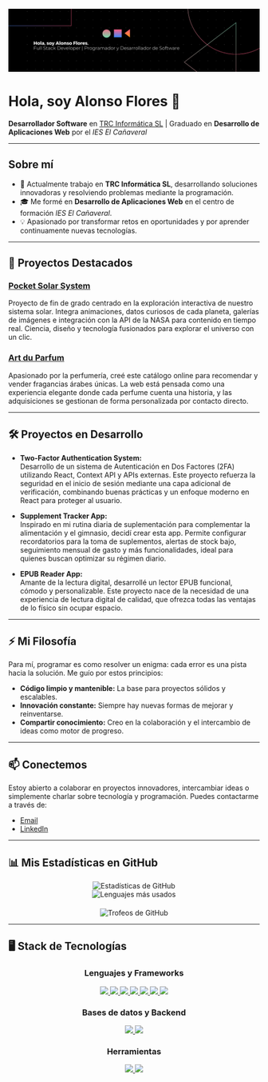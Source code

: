 <!-- Banner opcional: Puedes cambiar la URL por alguna imagen que te represente -->
![Banner de Alonso Flores](https://github.com/aloonsoflores/aloonsoflores/raw/main/git_hub_banner.png)

# Hola, soy Alonso Flores 👋

**Desarrollador Software** en [TRC Informática SL](https://trc.es/) | Graduado en **Desarrollo de Aplicaciones Web** por el *IES El Cañaveral*

---

## Sobre mí

- 🔭 Actualmente trabajo en **TRC Informática SL**, desarrollando soluciones innovadoras y resolviendo problemas mediante la programación.
- 🎓 Me formé en **Desarrollo de Aplicaciones Web** en el centro de formación *IES El Cañaveral*.
- 💡 Apasionado por transformar retos en oportunidades y por aprender continuamente nuevas tecnologías.

---

## 🚀 Proyectos Destacados

### [Pocket Solar System](https://pocket-solar-system.vercel.app/)
Proyecto de fin de grado centrado en la exploración interactiva de nuestro sistema solar. Integra animaciones, datos curiosos de cada planeta, galerías de imágenes e integración con la API de la NASA para contenido en tiempo real. Ciencia, diseño y tecnología fusionados para explorar el universo con un clic.

### [Art du Parfum](https://art-du-parfum.vercel.app/)
Apasionado por la perfumería, creé este catálogo online para recomendar y vender fragancias árabes únicas. La web está pensada como una experiencia elegante donde cada perfume cuenta una historia, y las adquisiciones se gestionan de forma personalizada por contacto directo.

---

## 🛠️ Proyectos en Desarrollo

- **Two-Factor Authentication System:**  
  Desarrollo de un sistema de Autenticación en Dos Factores (2FA) utilizando React, Context API y APIs externas. Este proyecto refuerza la seguridad en el inicio de sesión mediante una capa adicional de verificación, combinando buenas prácticas y un enfoque moderno en React para proteger al usuario.

- **Supplement Tracker App:**  
  Inspirado en mi rutina diaria de suplementación para complementar la alimentación y el gimnasio, decidí crear esta app. Permite configurar recordatorios para la toma de suplementos, alertas de stock bajo, seguimiento mensual de gasto y más funcionalidades, ideal para quienes buscan optimizar su régimen diario.

- **EPUB Reader App:**  
  Amante de la lectura digital, desarrollé un lector EPUB funcional, cómodo y personalizable. Este proyecto nace de la necesidad de una experiencia de lectura digital de calidad, que ofrezca todas las ventajas de lo físico sin ocupar espacio.

---

## ⚡ Mi Filosofía

Para mí, programar es como resolver un enigma: cada error es una pista hacia la solución. Me guío por estos principios:
  
- **Código limpio y mantenible:** La base para proyectos sólidos y escalables.
- **Innovación constante:** Siempre hay nuevas formas de mejorar y reinventarse.
- **Compartir conocimiento:** Creo en la colaboración y el intercambio de ideas como motor de progreso.

---

## 📫 Conectemos

Estoy abierto a colaborar en proyectos innovadores, intercambiar ideas o simplemente charlar sobre tecnología y programación. Puedes contactarme a través de:

- [Email](mailto:floalonso.abad@gmail.com)
- [LinkedIn](https://www.linkedin.com/in/alonsofloresabad/)

---

## 📊 Mis Estadísticas en GitHub

<div align="center">
  <!-- Estadísticas de GitHub -->
  <img src="https://github-readme-stats.vercel.app/api?username=aloonsoflores&show_icons=true&theme=radical" alt="Estadísticas de GitHub" />
  <br />
  <!-- Lenguajes más usados -->
  <img src="https://github-readme-stats.vercel.app/api/top-langs/?username=aloonsoflores&langs_count=8&layout=compact&theme=radical" alt="Lenguajes más usados" />
</div>

<!-- Trofeos de GitHub -->
<div align="center" style="margin-top: 20px;">
  <img src="https://github-profile-trophy.vercel.app/?username=aloonsoflores&theme=radical" alt="Trofeos de GitHub" />
</div>

---

## 🖥️ Stack de Tecnologías

<!-- Lenguajes y Frameworks -->
<div align="center" style="margin-top: 20px;">
  <h3>Lenguajes y Frameworks</h3>
  <a href="https://github.com/AlonsoFlores">
    <img src="https://img.shields.io/badge/JavaScript-F7DF1E?style=for-the-badge&logo=javascript&logoColor=black" />
    <img src="https://img.shields.io/badge/TypeScript-3178C6?style=for-the-badge&logo=typescript&logoColor=white" />
    <img src="https://img.shields.io/badge/React-20232A?style=for-the-badge&logo=react&logoColor=61DAFB" />
    <img src="https://img.shields.io/badge/React_Native-20232A?style=for-the-badge&logo=react&logoColor=61DAFB" />
    <img src="https://img.shields.io/badge/Angular-DD0031?style=for-the-badge&logo=angular&logoColor=white" />
    <img src="https://img.shields.io/badge/Vite-646CFF?style=for-the-badge&logo=vite&logoColor=white" />
    <img src="https://img.shields.io/badge/Spring-6DB33F?style=for-the-badge&logo=spring&logoColor=white" />
  </a>
</div>

<!-- Bases de datos y Backend -->
<div align="center" style="margin-top: 20px;">
  <h3>Bases de datos y Backend</h3>
  <a href="https://github.com/AlonsoFlores">
    <img src="https://img.shields.io/badge/MySQL-4479A1?style=for-the-badge&logo=mysql&logoColor=white" />
    <img src="https://img.shields.io/badge/Apache%20Tomcat-F8DC75?style=for-the-badge&logo=apachetomcat&logoColor=black" />
  </a>
</div>

<!-- Herramientas -->
<div align="center" style="margin-top: 20px; margin-bottom: 20px;">
  <h3>Herramientas</h3>
  <a href="https://github.com/AlonsoFlores">
    <img src="https://img.shields.io/badge/Postman-FF6C37?style=for-the-badge&logo=postman&logoColor=white" />
    <img src="https://img.shields.io/badge/Swagger-85EA2D?style=for-the-badge&logo=swagger&logoColor=black" />
  </a>
</div>
